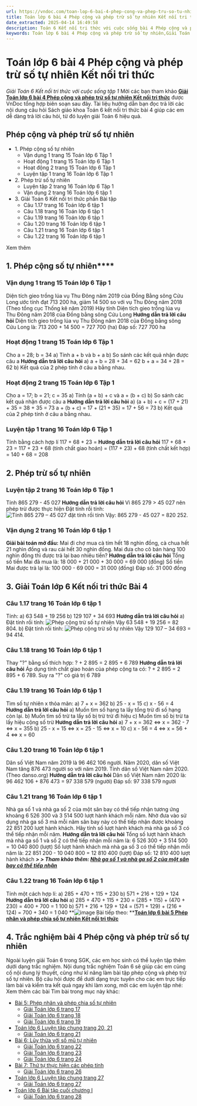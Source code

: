 ```yaml
---
url: https://vndoc.com/toan-lop-6-bai-4-phep-cong-va-phep-tru-so-tu-nhien-ket-noi-tri-thuc-233629
title: Toán lớp 6 bài 4 Phép cộng và phép trừ số tự nhiên Kết nối tri thức - Giải Toán 6 Kết nối tri thức với cuộc sống tập 1 - VnDoc.com
date_extracted: 2025-04-14 16:49:58
description: Toán 6 Kết nối tri thức với cuộc sống bài 4 Phép cộng và phép trừ số tự nhiên bao gồm lời giải chi tiết cho từng bài tập cho các em học sinh tham khảo luyện Giải Toán 6 Kết nối tri thức với cuộc sống tập 1.
keywords: Toán lớp 6 bài 4 Phép cộng và phép trừ số tự nhiên,Giải Toán 6 kết nối tri thức bài 4,toán lớp 6 kết nối tri thức bài 4,Toán lớp 6 bài 4 kết nối tri thức,toán lớp 6,giải toán lớp 6,giải toán 6,toán lớp 6 kết nối tri thức,toán 6 kết nối tri thức,giải toán 6 tập 1 kết nối tri thức,sgk toán 6 kết nối tri thức,giải toán 6 bài 4 kết nối tri thức,phép cộng và phép trừ số tự nhiên lớp 6
---
```


# Toán lớp 6 bài 4 Phép cộng và phép trừ số tự nhiên Kết nối tri thức
 _Giải Toán 6 Kết nối tri thức với cuộc sống tập 1_
Mời các bạn tham khảo [**Giải Toán lớp 6 bài 4 Phép cộng và phép trừ số tự nhiên Kết nối tri thức**](<https://vndoc.com/toan-lop-6-bai-4-phep-cong-va-phep-tru-so-tu-nhien-ket-noi-tri-thuc-233629>) được VnDoc tổng hợp biên soạn sau đây. Tài liệu hướng dẫn bạn đọc trả lời các nội dung câu hỏi Sách giáo khoa Toán 6 kết nối tri thức bài 4 giúp các em dễ dàng trả lời câu hỏi, từ đó luyện giải Toán 6 hiệu quả.
## **Phép cộng và phép trừ số tự nhiên**
  * 1\. Phép cộng số tự nhiên 
    * Vận dụng 1 trang 15 Toán lớp 6 Tập 1
    * Hoạt động 1 trang 15 Toán lớp 6 Tập 1
    * Hoạt động 2 trang 15 Toán lớp 6 Tập 1
    * Luyện tập 1 trang 16 Toán lớp 6 Tập 1
  * 2\. Phép trừ số tự nhiên
    * Luyện tập 2 trang 16 Toán lớp 6 Tập 1
    * Vận dụng 2 trang 16 Toán lớp 6 tập 1
  * 3\. Giải Toán 6 Kết nối tri thức phần Bài tập
    * Câu 1.17 trang 16 Toán lớp 6 tập 1
    * Câu 1.18 trang 16 Toán lớp 6 tập 1
    * Câu 1.19 trang 16 Toán lớp 6 tập 1
    * Câu 1.20 trang 16 Toán lớp 6 tập 1
    * Câu 1.21 trang 16 Toán lớp 6 tập 1
    * Câu 1.22 trang 16 Toán lớp 6 tập 1

Xem thêm
## 1\. Phép cộng số tự nhiên****
### **Vận dụng 1 trang 15 Toán lớp 6 Tập 1**
Diện tích gieo trồng lúa vụ Thu Đông năm 2019 của Đồng Bằng sông Cửu Long ước tính đạt 713 200 ha, giảm 14 500 so với vụ Thu Đông năm 2018 \(Theo tổng cục Thống kê năm 2019\)
Hãy tính Diện tích gieo trồng lúa vụ Thu Đông năm 2018 của Đồng bằng sông Cửu Long
**Hướng dẫn trả lời câu hỏi**
Diện tích gieo trồng lúa vụ Thu Đông năm 2018 của Đồng bằng sông Cửu Long là:
713 200 + 14 500 = 727 700 \(ha\)
Đáp số: 727 700 ha
### **Hoạt động 1 trang 15 Toán lớp 6 Tập 1**
Cho a = 28; b = 34
a\) Tính a + b và b + a
b\) So sánh các kết quả nhận được câu a
**Hướng dẫn trả lời câu hỏi**
a\) a + b = 28 + 34 = 62
b + a = 34 + 28 = 62
b\) Kết quả của 2 phép tính ở câu a bằng nhau.
### **Hoạt động 2 trang 15 Toán lớp 6 Tập 1**
Cho a = 17; b = 21; c = 35
a\) Tính \(a + b\) + c và a + \(b + c\)
b\) So sánh các kết quả nhận được câu a
**Hướng dẫn trả lời câu hỏi**
a\) \(a + b\) + c = \(17 + 21\) + 35 = 38 + 35 = 73
a + \(b + c\) = 17 + \(21 + 35\) = 17 + 56 = 73
b\) Kết quả của 2 phép tính ở câu a bằng nhau.
### Luyện tập 1 trang 16 Toán lớp 6 Tập 1
Tính bằng cách hợp lí 117 + 68 + 23 =
**Hướng dẫn trả lời câu hỏi**
117 + 68 + 23 = 117 + 23 + 68 \(tính chất giao hoán\)
= \(117 + 23\) + 68 \(tính chất kết hợp\)
= 140 + 68
= 208
## **2\. Phép trừ số tự nhiên**
### Luyện tập 2 trang 16 Toán lớp 6 Tập 1
Tính 865 279 - 45 027
**Hướng dẫn trả lời câu hỏi**
Vì 865 279 > 45 027 nên phép trừ được thực hiện
Đặt tính rồi tính:
![Tính 865 279 – 45 027 đặt tính rồi tính](https://i.vdoc.vn/data/image/2022/08/28/a-luyen-tap-2-trang-16-toan-lop-6-tap-1-ket-noi-tri-thuc.png)
Vậy: 865 279 - 45 027 = 820 252.
### **Vận dụng 2 trang 16 Toán lớp 6 tập 1**
**Giải bài toán mở đầu:** Mai đi chợ mua cà tím hết 18 nghìn đồng, cà chua hết 21 nghìn đồng và rau cải hết 30 nghìn đồng. Mai đưa cho cô bán hàng 100 nghìn đồng thì được trả lại bao nhiêu tiền?
**Hướng dẫn trả lời câu hỏi**
Tổng số tiền Mai đã mua là:
18 000 + 21 000 + 30 000 = 69 000 \(đồng\)
Số tiền Mai được trả lại là:
100 000 - 69 000 = 31 000 \(đồng\)
Đáp số: 31 000 đồng
## **3\. Giải Toán lớp 6 Kết nối tri thức Bài 4**
### **Câu 1.17 trang 16 Toán lớp 6 tập 1**
Tính:
a\) 63 548 + 19 256
b\) 129 107 + 34 693
**Hướng dẫn trả lời câu hỏi**
a\) Đặt tính rồi tính:
![Phép cộng trừ số tự nhiên](https://i.vdoc.vn/data/image/2022/08/28/a-bai-1-17-trang-16-toan-lop-6-tap-1-ket-noi-tri-thuc.png)
Vậy 63 548 + 19 256 = 82 804.
b\) Đặt tính rồi tính:
![Phép cộng trừ số tự nhiên](https://i.vdoc.vn/data/image/2022/08/28/a-bai-1-17-trang-16-toan-lop-6-tap-1-ket-noi-tri-thuc-2.png)
Vậy 129 107 – 34 693 = 94 414.
### Câu 1.18 trang 16 Toán lớp 6 tập 1
Thay "?" bằng số thích hợp:
? + 2 895 = 2 895 + 6 789
**Hướng dẫn trả lời câu hỏi**
Áp dụng tính chất giao hoán của phép cộng ta có:
? + 2 895 = 2 895 + 6 789. Suy ra "?" có giá trị 6 789
### Câu 1.19 trang 16 Toán lớp 6 tập 1
Tìm số tự nhiên x thỏa mãn:
a\) 7 + x = 362
b\) 25 - x = 15
c\) x - 56 = 4
**Hướng dẫn trả lời câu hỏi**
a\) Muốn tìm số hạng ta lấy tổng trừ đi số hạng còn lại.
b\) Muốn tìm số trừ ta lấy số bị trừ trừ đi hiệu
c\) Muốn tìm số bị trừ ta lấy hiệu cộng số trừ
**Hướng dẫn trả lời câu hỏi**
a\) 7 + x = 362
⇔ x = 362 - 7
⇔ x = 355
b\) 25 - x = 15
⇔ x = 25 - 15
⇔ x = 10
c\) x - 56 = 4
⇔ x = 56 + 4
⇔ x = 60
### Câu 1.20 trang 16 Toán lớp 6 tập 1
Dân số Việt Nam năm 2019 là 96 462 106 người. Năm 2020, dân số Việt Nam tăng 876 473 người so với năm 2019. Tính dân số Việt Nam năm 2020. \(Theo danso.org\)
**Hướng dẫn trả lời câu hỏi**
Dân số Việt Nam năm 2020 là:
96 462 106 + 876 473 = 97 338 579 \(người\)
Đáp số: 97 338 579 người
### Câu 1.21 trang 16 Toán lớp 6 tập 1
Nhà ga số 1 và nhà ga số 2 của một sân bay có thể tiếp nhận tương ứng khoảng 6 526 300 và 3 514 500 lượt hành khách mỗi năm. Nhờ đưa vào sử dụng nhà ga số 3 mà mỗi năm sân bay này có thể tiếp nhận được khoảng 22 851 200 lượt hành khách. Hãy tính số lượt hành khách mà nhà ga số 3 có thể tiếp nhận mỗi năm.
**Hướng dẫn trả lời câu hỏi**
Tổng số lượt hành khách mà nhà ga số 1 và số 2 có thể tiếp nhận mỗi năm là:
6 526 300 + 3 514 500 = 10 040 800 \(lượt\)
Số lượt hành khách mà nhà ga số 3 có thể tiếp nhận mỗi năm là:
22 851 200 - 10 040 800 = 12 810 400 \(lượt\)
Đáp số: 12 810 400 lượt hành khách
 _**> > Tham khảo thêm: [Nhà ga số 1 và nhà ga số 2 của một sân bay có thể tiếp nhận](<https://vndoc.com/nha-ga-so-1-va-nha-ga-so-2-cua-mot-san-bay-co-the-tiep-nhan-tuong-ung-khoang-6526300-273519>)**_
### Câu 1.22 trang 16 Toán lớp 6 tập 1
Tính một cách hợp lí:
a\) 285 + 470 + 115 + 230
b\) 571 + 216 + 129 + 124
**Hướng dẫn trả lời câu hỏi**
a\) 285 + 470 + 115 + 230
= \(285 + 115\) + \(470 + 230\)
= 400 + 700
= 1 100
b\) 571 + 216 + 129 + 124
= \(571 + 129\) + \(216 + 124\)
= 700 + 340
= 1 040
**![image](https://i.vdoc.vn/data/image/2022/08/26/ban-tay.svg) Bài tiếp theo: **[**Toán lớp 6 bài 5 Phép nhân và phép chia số tự nhiên Kết nối tri thức**](<https://vndoc.com/toan-lop-6-bai-5-phep-nhan-va-phep-chia-so-tu-nhien-ket-noi-tri-thuc-233807>)
## **4\. Trắc nghiệm bài 4 Phép cộng và phép trừ số tự nhiên**
Ngoài luyện giải Toán 6 trong SGK, các em học sinh có thể luyện tập thêm dưới dạng trắc nghiệm. Nội dung trắc nghiệm Toán 6 sẽ giúp các em củng cố nội dung lý thuyết, cũng như kĩ năng làm bài tập phép cộng và phép trừ số tự nhiên. Bộ câu hỏi được để dưới dạng trực tuyến cho các em trực tiếp làm bài và kiểm tra kết quả ngay khi làm xong, mời các em luyện tập nhé:
Xem thêm các bài Tìm bài trong mục này khác:
  * [Bài 5: Phép nhân và phép chia số tự nhiên ](</toan-lop-6-bai-5-phep-nhan-va-phep-chia-so-tu-nhien-ket-noi-tri-thuc-233807>)
    * [Giải Toán lớp 6 trang 17](</giai-toan-lop-6-trang-17-tap-1-ket-noi-tri-thuc-326118>)
    * [Giải Toán lớp 6 trang 18](</giai-toan-lop-6-trang-18-tap-1-ket-noi-tri-thuc-326119>)
    * [Giải Toán lớp 6 trang 19](</giai-toan-lop-6-trang-19-tap-1-ket-noi-tri-thuc-326121>)
  * [Toán lớp 6 Luyện tập chung trang 20, 21 ](</toan-lop-6-luyen-tap-chung-trang-20-21-ket-noi-tri-thuc-233819>)
    * [Giải Toán lớp 6 trang 21](</giai-toan-lop-6-trang-21-tap-1-ket-noi-tri-thuc-326241>)
  * [Bài 6: Lũy thừa với số mũ tự nhiên ](</toan-lop-6-bai-6-luy-thua-voi-so-mu-tu-nhien-ket-noi-tri-thuc-233813>)
    * [Giải Toán lớp 6 trang 22](</giai-toan-lop-6-trang-22-tap-1-ket-noi-tri-thuc-326242>)
    * [Giải Toán lớp 6 trang 23](</giai-toan-lop-6-trang-23-tap-1-ket-noi-tri-thuc-326243>)
    * [Giải Toán lớp 6 trang 24](</giai-toan-lop-6-trang-24-tap-1-ket-noi-tri-thuc-326244>)
  * [Bài 7: Thứ tự thực hiện các phép tính](</toan-lop-6-bai-7-thu-tu-thuc-hien-cac-phep-tinh-ket-noi-tri-thuc-233840>)
    * [Giải Toán lớp 6 trang 26](</giai-toan-lop-6-trang-26-tap-1-ket-noi-tri-thuc-326245>)
  * [Toán lớp 6 Luyện tập chung trang 27 ](</toan-lop-6-luyen-tap-chung-trang-27-ket-noi-tri-thuc-233845>)
    * [Giải Toán lớp 6 trang 27](</giai-toan-lop-6-trang-27-tap-1-ket-noi-tri-thuc-326270>)
  * [Toán lớp 6 Bài tập cuối chương I ](</toan-lop-6-bai-tap-cuoi-chuong-i-ket-noi-tri-thuc-233849>)
    * [Giải Toán lớp 6 trang 28](</giai-toan-lop-6-trang-28-tap-1-ket-noi-tri-thuc-326271>)

